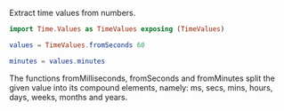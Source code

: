 Extract time values from numbers.
```elm
import Time.Values as TimeValues exposing (TimeValues)

values = TimeValues.fromSeconds 60

minutes = values.minutes
```

The functions fromMilliseconds, fromSeconds and fromMinutes split the given
value into its compound elements, namely: ms, secs, mins, hours, days, weeks,
months and years.
